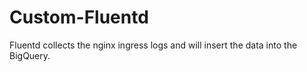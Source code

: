# Custom-Fluentd
Fluentd collects the nginx ingress logs and will insert the data into the BigQuery.

